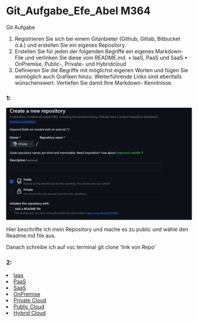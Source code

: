 # Git_Aufgabe_Efe_Abel M364

Git Aufgabe

1. Registrieren Sie sich bei einem Gitanbieter (Github, Gitlab, Bitbucket o.ä.) und erstellen Sie ein eigenes Repository.
2. Erstellen Sie für jeden der folgenden Begriffe ein eigenes Markdown-File und verlinken Sie diese vom README.md.
• IaaS, PaaS und SaaS • OnPremise, Public-, Private- und Hybridcloud
3. Definieren Sie die Begriffe mit möglichst eigenen Worten und fügen Sie womöglich auch Grafiken hinzu. Weiterführende Links sind ebenfalls wünschenswert. Vertiefen Sie damit Ihre Markdown-
Kenntnisse.

### 1:

![alt text](image.png)

Hier beschrifte ich mein Repository und mache es zu public und wähle den Readme.md file aus.

Danach schreibe ich auf vsc terminal git clone 'link von Repo'

### 2:

<li> <a href="/Git_Aufgabe_Efe_Abbel/IaaS.md">Iaas</a>
<li> <a href="/Git_Aufgabe_Efe_Abbel/PaaS.md">PaaS</a>
<li> <a href="/Git_Aufgabe_Efe_Abbel/SaaS.md">SaaS</a>
<li> <a href="/Git_Aufgabe_Efe_Abbel/OnPremise.md">OnPremise</a>
<li> <a href="/Git_Aufgabe_Efe_Abbel/privatecloud.md">Private Cloud</a>
<li> <a href="/Git_Aufgabe_Efe_Abbel/publiccloud.md">Public Cloud</a>
<li> <a href="/Git_Aufgabe_Efe_Abbel/hybridcloud.md">Hybrid Cloud</a>